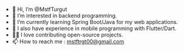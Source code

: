 - 👋 Hi, I’m @MstfTurgut
- 👀 I’m interested in backend programming.
- 🌱 I’m currently learning Spring Boot/Java for my web applications.
- 🌟 I also have experience in mobile programming with Flutter/Dart.
- 👷‍♀️ I love contributing open-source projects.
- 📫 How to reach me : mstftrgt00@gmail.com 

<!---
MstfTurgut/MstfTurgut is a ✨ special ✨ repository because its `README.md` (this file) appears on your GitHub profile.
You can click the Preview link to take a look at your changes.
--->
